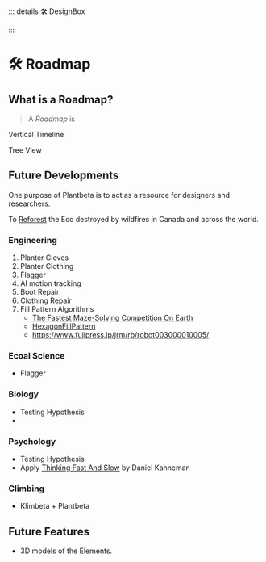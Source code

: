 ::: details 🛠 DesignBox



:::

# 🛠 Roadmap





## What is a Roadmap?

> A *Roadmap* is

Vertical Timeline

Tree View 

## Future Developments

One purpose of Plantbeta is to act as a resource for designers and researchers.

To [Reforest](https://www.lasy.gov.pl/en/information/news/a-forest-is-much-more-than-a-plantation) the Eco destroyed by wildfires in Canada and across the world.



### Engineering

1. Planter Gloves
2. Planter Clothing
3. Flagger
4. AI motion tracking
5. Boot Repair
6. Clothing Repair
7. Fill Pattern Algorithms
    - [The Fastest Maze-Solving Competition On Earth](https://www.youtube.com/watch?v=ZMQbHMgK2rw&ab_channel=Veritasium)
    - [HexagonFillPattern](https://www.youtube.com/watch?v=BM9Qe4XjJ0k&ab_channel=VeRLab-LaboratoryofComputerVisionandRobotics)
    - https://www.fujipress.jp/jrm/rb/robot003000010005/

### Ecoal Science

- Flagger

### Biology

- Testing Hypothesis
- 

### Psychology

- Testing Hypothesis
- Apply [Thinking Fast And Slow]() by Daniel Kahneman

### Climbing

- Klimbeta + Plantbeta



## Future Features

- 3D models of the Elements.



